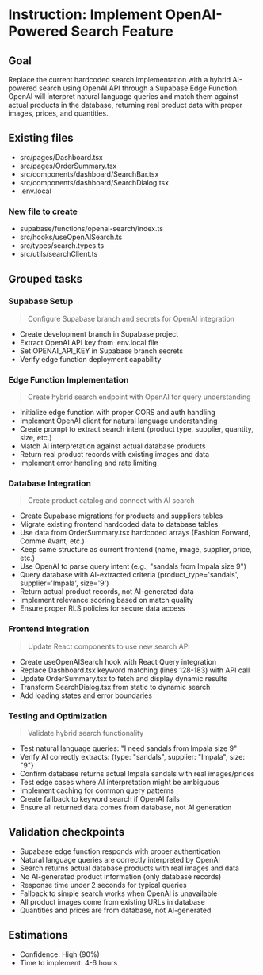 # Instruction: Implement OpenAI-Powered Search Feature

## Goal

Replace the current hardcoded search implementation with a hybrid AI-powered search using OpenAI API through a Supabase Edge Function. OpenAI will interpret natural language queries and match them against actual products in the database, returning real product data with proper images, prices, and quantities.

## Existing files

- src/pages/Dashboard.tsx
- src/pages/OrderSummary.tsx
- src/components/dashboard/SearchBar.tsx
- src/components/dashboard/SearchDialog.tsx
- .env.local

### New file to create

- supabase/functions/openai-search/index.ts
- src/hooks/useOpenAISearch.ts
- src/types/search.types.ts
- src/utils/searchClient.ts

## Grouped tasks

### Supabase Setup

> Configure Supabase branch and secrets for OpenAI integration

- Create development branch in Supabase project
- Extract OpenAI API key from .env.local file
- Set OPENAI_API_KEY in Supabase branch secrets
- Verify edge function deployment capability

### Edge Function Implementation

> Create hybrid search endpoint with OpenAI for query understanding

- Initialize edge function with proper CORS and auth handling
- Implement OpenAI client for natural language understanding
- Create prompt to extract search intent (product type, supplier, quantity, size, etc.)
- Match AI interpretation against actual database products
- Return real product records with existing images and data
- Implement error handling and rate limiting

### Database Integration

> Create product catalog and connect with AI search

- Create Supabase migrations for products and suppliers tables
- Migrate existing frontend hardcoded data to database tables
- Use data from OrderSummary.tsx hardcoded arrays (Fashion Forward, Comme Avant, etc.)
- Keep same structure as current frontend (name, image, supplier, price, etc.)
- Use OpenAI to parse query intent (e.g., "sandals from Impala size 9")
- Query database with AI-extracted criteria (product_type='sandals', supplier='Impala', size='9')
- Return actual product records, not AI-generated data
- Implement relevance scoring based on match quality
- Ensure proper RLS policies for secure data access

### Frontend Integration

> Update React components to use new search API

- Create useOpenAISearch hook with React Query integration
- Replace Dashboard.tsx keyword matching (lines 128-183) with API call
- Update OrderSummary.tsx to fetch and display dynamic results
- Transform SearchDialog.tsx from static to dynamic search
- Add loading states and error boundaries

### Testing and Optimization

> Validate hybrid search functionality

- Test natural language queries: "I need sandals from Impala size 9"
- Verify AI correctly extracts: {type: "sandals", supplier: "Impala", size: "9"}
- Confirm database returns actual Impala sandals with real images/prices
- Test edge cases where AI interpretation might be ambiguous
- Implement caching for common query patterns
- Create fallback to keyword search if OpenAI fails
- Ensure all returned data comes from database, not AI generation

## Validation checkpoints

- Supabase edge function responds with proper authentication
- Natural language queries are correctly interpreted by OpenAI
- Search returns actual database products with real images and data
- No AI-generated product information (only database records)
- Response time under 2 seconds for typical queries
- Fallback to simple search works when OpenAI is unavailable
- All product images come from existing URLs in database
- Quantities and prices are from database, not AI-generated

## Estimations

- Confidence: High (90%)
- Time to implement: 4-6 hours